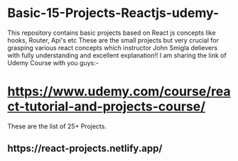 # Basic-15-Projects-Reactjs-udemy-
This repository contains basic projects based on React js concepts like hooks, Router, Api's etc
These are the small projects but very crucial for grasping various react concepts which instructor John Smigla delievers with fully understanding and excellent explanation!!
I am sharing the link of Udemy Course with you guys:-<h1> https://www.udemy.com/course/react-tutorial-and-projects-course/</h1>

These are the list of 25+ Projects.
<br/>
<h2>https://react-projects.netlify.app/</h2>

